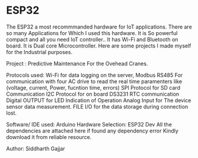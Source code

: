# ESP32
The ESP32 a most recommmanded hardware for IoT applications. There are so many Applications for Which I used this hardware. It is So powerful compact and all you need IoT controller.. It has Wi-Fi and Bluetooth on board. It is Dual core Microcontroller. Here are some projects I made myself for the Industrial purposes.

Project : Predictive Maintenance For the Ovehead Cranes.

Protocols used: 
Wi-Fi for data logging on the server,
Modbus RS485 For communication with four AC drive to read the real time paramenters like (voltage, current, Power, fucntion time, errors)
SPI Protocol for SD card Communication
I2C Protocol for on board DS3231 RTC communication
Digital OUTPUT for LED Indication of Operation
Analog Input for The device sensor data measurement.
FILE I/O for the data storage during connection lost.

Software/ IDE used: Arduino
Hardware Selection: ESP32 Dev
All the dependencies are attached here if found any dependency error Kindly download it from reliable resource.

Author: Siddharth Gajjar
